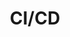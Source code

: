 ---
title: "CI/CD"
description: "Categoria de artigos e tópicos sobre as Pipelines de CI e CD"
slug: "ci/cd"
image: "cicd.png"
style:
    background: "#2a9d8f"
    color: "#fff"
---
